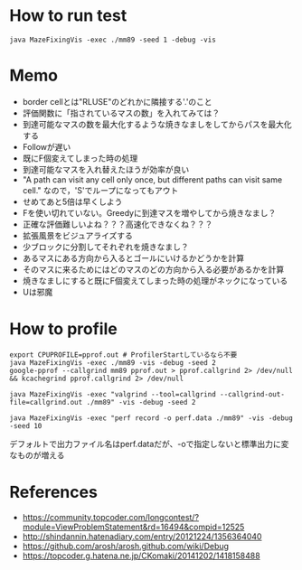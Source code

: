 # How to run test

```
java MazeFixingVis -exec ./mm89 -seed 1 -debug -vis
```

# Memo

* border cellとは"RLUSE"のどれかに隣接する'.'のこと
* 評価関数に「指されているマスの数」を入れてみては？
* 到達可能なマスの数を最大化するような焼きなましをしてからパスを最大化する
* Followが遅い
* 既にF個変えてしまった時の処理
* 到達可能なマスを入れ替えたほうが効率が良い
* "A path can visit any cell only once, but different paths can visit same cell." なので，'S'でループになってもアウト
* せめてあと5倍は早くしよう
* Fを使い切れていない。Greedyに到達マスを増やしてから焼きなまし？
* 正確な評価難しいよね？？？高速化できなくね？？？
* 拡張風景をビジュアライズする
* 少ブロックに分割してそれぞれを焼きなまし？
* あるマスにある方向から入るとゴールにいけるかどうかを計算
* そのマスに来るためにはどのマスのどの方向から入る必要があるかを計算
* 焼きなましにすると既にF個変えてしまった時の処理がネックになっている
* Uは邪魔

# How to profile

```
export CPUPROFILE=pprof.out # ProfilerStartしているなら不要
java MazeFixingVis -exec ./mm89 -vis -debug -seed 2
google-pprof --callgrind mm89 pprof.out > pprof.callgrind 2> /dev/null && kcachegrind pprof.callgrind 2> /dev/null
```

```
java MazeFixingVis -exec "valgrind --tool=callgrind --callgrind-out-file=callgrind.out ./mm89" -vis -debug -seed 2
```

```
java MazeFixingVis -exec "perf record -o perf.data ./mm89" -vis -debug -seed 10
```

デフォルトで出力ファイル名はperf.dataだが、-oで指定しないと標準出力に変なものが増える

# References

* https://community.topcoder.com/longcontest/?module=ViewProblemStatement&rd=16494&compid=12525
* http://shindannin.hatenadiary.com/entry/20121224/1356364040
* https://github.com/arosh/arosh.github.com/wiki/Debug
* https://topcoder.g.hatena.ne.jp/CKomaki/20141202/1418158488
